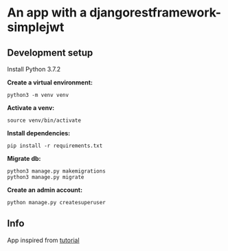 # An app with a djangorestframework-simplejwt

## Development setup
Install Python 3.7.2

**Create a virtual environment:**

`python3 -m venv venv`

**Activate a venv:**

`source venv/bin/activate`

**Install dependencies:**

`pip install -r requirements.txt`

**Migrate db:**

`python3 manage.py makemigrations` <br/>
`python3 manage.py migrate`

**Create an admin account:**

`python manage.py createsuperuser`

## Info

App inspired from [tutorial](https://simpleisbetterthancomplex.com/tutorial/2018/12/19/how-to-use-jwt-authentication-with-django-rest-framework.html)